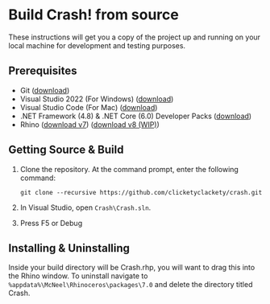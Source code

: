 # Build Crash! from source

These instructions will get you a copy of the project up and running on your
local machine for development and testing purposes.

## Prerequisites

* Git
  ([download](https://git-scm.com/downloads))
* Visual Studio 2022 (For Windows)
  ([download](https://visualstudio.microsoft.com/downloads/))
* Visual Studio Code (For Mac)
  ([download](https://code.visualstudio.com/Download))
* .NET Framework (4.8) & .NET Core (6.0) Developer Packs
  ([download](https://www.microsoft.com/net/download/visual-studio-sdks))
* Rhino
  ([download v7](https://www.rhino3d.com/download/rhino/7.0))
  ([download v8 (WIP)](https://discourse.mcneel.com/t/welcome-to-serengeti/9612))

## Getting Source & Build

1. Clone the repository. At the command prompt, enter the following command:

    ```console
    git clone --recursive https://github.com/clicketyclackety/crash.git
    ```

2. In Visual Studio, open `Crash\Crash.sln`.
3. Press F5 or Debug

## Installing & Uninstalling

Inside your build directory will be Crash.rhp, you will want to drag this into the Rhino window.
To uninstall navigate to `%appdata%\McNeel\Rhinoceros\packages\7.0` and delete the directory titled Crash.
